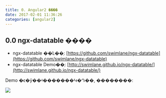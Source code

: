 ```yaml
---
title: 0. Angular2 ����
date: 2017-02-01 11:36:26
categories: [angular2]
---
```



## 0.0 ngx-datatable ����
* ngx-datatable ��Ŀ��ַ: [https://github.com/swimlane/ngx-datatable](https://github.com/swimlane/ngx-datatable)
* ngx-datatable Demo��ַ: [http://swimlane.github.io/ngx-datatable/](http://swimlane.github.io/ngx-datatable/)

Demo �ϵ�ÿ��ʵ�������Կ�Դ��, ��������:

![](/assets/161129_error_02.png)
